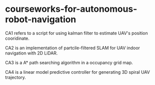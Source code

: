 # courseworks-for-autonomous-robot-navigation

CA1 refers to a script for using kalman filter to estimate UAV's position cooridinate.

CA2 is an implementation of partcile-filtered SLAM for UAV indoor navigation with 2D LiDAR.

CA3 is a A* path searching algorithm in a occupancy grid map.

CA4 is a linear model predictive controller for generating 3D spiral UAV trajectory.
